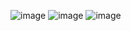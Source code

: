 ![image](https://github.com/user-attachments/assets/446788ad-5f4d-42f1-9936-b42d9a77af7b)
![image](https://github.com/user-attachments/assets/85dc356f-bdef-49e1-8d12-c11a106c17a0)
![image](https://github.com/user-attachments/assets/aaa0d9a7-de11-4730-9e15-c7bc6be372be)
